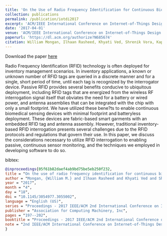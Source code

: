 ```yaml
---
title: 'On the Use of Radio Frequency Identification for Continuous Biomedical Monitoring'
collection: publications
permalink: /publication/iotdi2017
excerpt: 'ACM/IEEE International Conference on Internet-of-Things Design and Implementation (IoTDI) 2017, April, 2017.'
date: '2017-04-01'
venue: 'ACM/IEEE International Conference on Internet-of-Things Design and Implementation (IoTDI) 2017, April, 2017.'
paperurl: 'https://dl.acm.org/authorize?N685674'
citation: William Mongan, Ilhaan Rasheed, Khyati Ved, Shrenik Vora, Kapil Dandekar, Genevieve Dion, Timothy Kurzweg, and Adam Fontecchio. On the Use of Radio Frequency Identification for Continuous Biomedical Monitoring.  ACM/IEEE International Conference on Internet-of-Things Design and Implementation (IoTDI) 2017, April, 2017.
---
```

Download the paper [here](https://dl.acm.org/doi/pdf/10.1145/3054977.3055002?download=true)

Radio Frequency Identification (RFID) technology is often deployed for inventory management scenarios. In inventory applications, a known or unknown number of RFID tags are queried in a discrete manner and for a single, short period of time, until each tag is recognized by the interrogator device. Passive RFID provides several benefits conducive to ubiquitous deployment, including RFID tags that are energized from the wireless RF interrogation signal itself that obviates the need for a battery or wired power, and antenna assemblies that can be integrated with the chip with only a small footprint. We have utilized these bene?ts to enable continuous biomedical sensing devices with minimal footprint and batteryless deployment. These devices are fabric-based smart garments with an embedded RFID tag and antenna assembly. However, traditional inventory-based RFID interrogation presents several challenges due to the RFID protocols and regulations that govern their use. In this paper, we discuss the considerations necessary to utilize RFID interrogation to enabling passive, continuous sensor monitoring, and the techniques we employed in developing software to do so.

bibtex:
```bibtex
@inproceedings{05f61b82daef4ab9bd75be5eb250f232,
title = "On the use of radio frequency identification for continuous biomedical monitoring",
author = "Mongan, {William M.} and Ilhaan Rasheed and Khyati Ved and Shrenik Vora and Kapil Dandekar and Genevieve Dion and Timothy Kurzweg and Adam Fontecchio",
year = "2017",
month = "4",
day = "18",
doi = "10.1145/3054977.3055002",
language = "English (US)",
series = "Proceedings - 2017 IEEE/ACM 2nd International Conference on Internet-of-Things Design and Implementation, IoTDI 2017 (part of CPS Week)",
publisher = "Association for Computing Machinery, Inc",
pages = "197--202",
booktitle = "Proceedings - 2017 IEEE/ACM 2nd International Conference on Internet-of-Things Design and Implementation, IoTDI 2017 (part of CPS Week)",
note = "2nd IEEE/ACM International Conference on Internet-of-Things Design and Implementation, IoTDI 2017 ; Conference date: 18-04-2017 Through 20-04-2017",
}
```